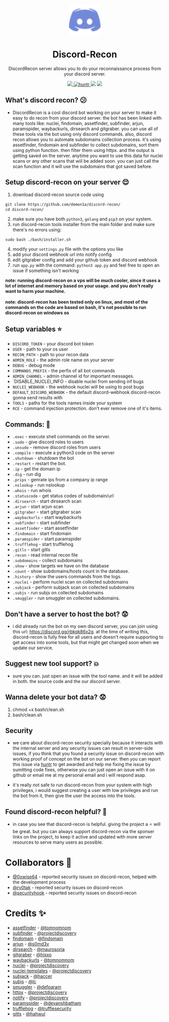 <p align="center"><img width="100" height="100" src="/images/logo.svg"></p>

<h1 align="center">Discord-Recon</h1>
<p align="center">DiscordRecon server allows you to do your reconnaissance process from your discord server.</p>

<p align="center">
<a href="https://twitter.com/intent/tweet?text=check%20out%20discord-recon%20on%20github!&url=https://github.com/demon1a/discord-recon&via=demoniaslash&hashtags=recon,bugbounty"><img src="https://img.shields.io/twitter/url/http/shields.io.svg?style=social"> <!-- twitter retweet button --> </a>
<a href="https://huntr.dev/bounties/disclose"> <img src="https://cdn.huntr.dev/huntr_security_badge_mono.svg" alt="huntr"> <!-- huntr badge --> </a>
<img src="https://tokei.rs/b1/github/demon1a/discord-recon"> <!-- total lines of code -->
<a href="https://discord.gg/rbkqk86x2g"> <img src="https://img.shields.io/discord/795756379700461589.svg?logo=discord"> <!-- discord chat widget --> </a>
</p>


## What's discord recon? :confused:
- DiscordRecon is a cool discord bot working on your server to make it easy to do recon from your discord server. the bot has been linked with many tools like: nuclei, findomain, assetfinder, subfinder, arjun, paramspider, waybackurls, dirsearch and gitgraber. you can use all of these tools via the bot using only discord commands. also, discord recon allows you to automate subdomains collection process. it's using assetfinder, findomain and subfinder to collect subdomains, sort them using python function. then filter them using httpx. and the output is getting saved on the server. anytime you want to use this data for nuclei scans or any other scans that wiil be added soon. you can just call the scan function and it will use the subdomains that got saved before. 

## Setup discord-recon on your server :relieved:
1. download discord-recon source code using

```
git clone https://github.com/demon1a/discord-recon/
cd discord-recon/
```

2. make sure you have both `python3`, `golang` and `pip3` on your system.
3. run discord-recon tools installer from the main folder and make sure there's no errors using:

```
sudo bash ./bash/installer.sh
```

4. modify your `settings.py` file with the options you like
5. add your discord webhook url into notify config
6. edit gitgraber config and add your github token and discord webhook
7. run `app.py` with the command: `python3 app.py` and feel free to open an issue if something isn't working

**note: running discord-recon on a vps will be much cooler, since it uses a lot of internet and memory based on your usage. and you don't really want to harm your machine.** <br> <br>
**note: discord-recon has been tested only on linux, and most of the commands on the code are based on bash, it's not possible to run discord-recon on windows os**

## Setup variables :star:
- `DISCORD_TOKEN` - your discord bot token
- `USER` - path to your os user
- `RECON_PATH` - path to your recon data
- `ADMIN_ROLE` - the admin role name on your server
- `DEBUG` - debug mode
- `COMMANDS_PREFIX` - the perfix of all bot commands
- `ADMIN_CHANNEL` - admin channel id for important messages.
- `DISABLE_NUCLEI_INFO - disable nuclei from sending inf bugs
- `NUCLEI_WEBHOOK` - the webhook nuclei will be using to post bugs
- `DEFAULT_DISCORD_WEBHOOK` - the default discord-webhook discord-recon gonna send results with
- `TOOLS` - paths for the tools names inside your system
- `RCE` - command injection protection. don't ever remove one of it's items.

## Commands: :thought_balloon:
- `.exec` - execute shell commands on the server.
- `.sudo` - give discord roles to users
- `.unsudo` - remove discord roles from users
- `.compile` - execute a python3 code on the server
- `.shutdown` - shutdown the bot
- `.restart` - restart the bot.
- `.ip` - get the domain ip
- `.dig` - run dig
- `.prips` - genrate ips from a company ip range
- `.nslookup` - run nslookup
- `.whois` - run whois
- `.statuscode` - get status codes of subdomain/url
- `.dirsearch` - start dirsearch scan
- `.arjun` - start arjun scan
- `.gitgraber` - start gitgraber scan
- `.waybackurls` - start waybackurls
- `.subfinder` - start subfinder
- `.assetfinder` - start assetfinder
- `.findomain` - start findomain
- `.paramspider` - start paramspider
- `.trufflehog` - start trufflehog
- `.gitls` - start gitls
- `.recon` - read internal recon file
- `.subdomains` - collect subdomains
- `.show` - show targets we have on the database
- `.count` - show subdomains/hosts count in the database.
- `.history` - show the users commands from the logs.
- `.nuclei` - perform nuclei scan on collected subdomains
- `.subjack` - perform subjack scan on collected subdomains
- `.subjs` - run subjs on collected subdomains
- `.smuggler` - run smuggler on collected subdomains.

## Don't have a server to host the bot? :worried:
- i did already run the bot on my own discord server, you can join using this url: https://discord.gg/rbkqk86x2g. at the time of writing this, discord-recon is fully free for all users and doesn't require supporting to get access into some tools, but that might get changed soon when we update our service.

## Suggest new tool support? :boom:
- sure you can. just open an issue with the tool name. and it will be added in both. the source code and the our discord server.

## Wanna delete your bot data? :worried:
1. chmod +x bash/clean.sh
2. bash/clean.sh

## Security
- we care about discord-recon security specially because it interacts with the internal server and any security issues can result in server-side issues, if you think that you found a security issue on discord-recon with working proof of concept on the bot on our server. then you can report this issue via [huntr](https://huntr.dev/) to get awarded and help me fixing the issue by sumitting code fixes, otherwise you can just open an issue with it on github or email me at my personal email and i will respond asap.

- it's really not safe to run discord-recon from your system with high privileges, i would suggest creating a user with low privileges and run the bot from it, then give the user the access into the tools. 

## Found discord-recon helpful? :heartbeat:
- in case you see that discord-recon is helpful. giving the project a :star: will be great. but you can always support discord-recon via the sponser links on the project, to keep it active and updated with more server resources to serve many users as possible.

# Collaborators 💝
- [@0xwise64](https://github.com/0xwise64) - reported security issues on discord-recon, helped with the development process
- [@ry0tak](https://github.com/ry0tak) - reported security issues on discord-recon
- [@securityhook](https://github.com/securityhook) - reported security issues on discord-recon

# Credits :sparkles:
- [assetfinder](https://github.com/tomnomnom/assetfinder) - [@tomnomnom](https://github.com/tomnomnom)
- [subfinder](https://github.com/projectdiscovery/subfinder) - [@projectdiscovery](https://github.com/projectdiscovery)
- [findomain](https://github.com/findomain/findomain) - [@findomain](https://github.com/findomain)
- [arjun](https://github.com/s0md3v/arjun) - [@s0md3v](https://github.com/s0md3v)
- [dirsearch](https://github.com/maurosoria/dirsearch) - [@maurosoria](https://github.com/maurosoria)
- [gitgraber](https://github.com/hisxo/gitgraber) - [@hisxo](https://github.com/hisxo)
- [waybackurls](https://github.com/tomnomnom/waybackurls) - [@tomnomnom](https://github.com/tomnomnom)
- [nuclei](https://github.com/projectdiscovery/nuclei) - [@projectdiscovery](https://github.com/projectdiscovery)
- [nuclei-templates](https://github.com/projectdiscovery/nuclei-templates) - [@projectdiscovery](https://github.com/projectdiscovery)
- [subjack](https://github.com/haccer/subjack) - [@haccer](https://github.com/haccer)
- [subjs](https://github.com/lc/subjs) - [@lc](https://github.com/lc)
- [smuggler](https://github.com/defparam/smuggler) - [@defparam](https://github.com/defparam)
- [httpx](https://github.com/projectdiscovery/httpx) - [@projectdiscovery](https://github.com/projectdiscovery)
- [notify](https://github.com/projectdiscovery/notify) - [@projectdiscovery](https://github.com/projectdiscovery)
- [paramspider](https://github.com/devanshbatham/paramspider) - [@devanshbatham](https://github.com/devanshbatham)
- [trufflehog](https://github.com/trufflesecurity/trufflehog) - [@trufflesecurity](https://github.com/trufflesecurity)
- [gitls](https://github.com/hahwul/gitls) - [@hahwul](https://github.com/hahwul)
